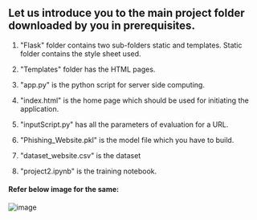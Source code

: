 ## Let us introduce you to the main project folder downloaded by you in prerequisites.


1. "Flask" folder contains two sub-folders static and templates. Static folder contains the style sheet used.


2. "Templates"  folder has the HTML pages.


3. "app.py"  is the python script for server side computing.


4. "index.html"  is the home page which should be used for initiating the application.


5. "inputScript.py"  has all the parameters of evaluation for a URL.


6. "Phishing_Website.pkl"  is the model file which you have to build.


7. "dataset_website.csv" is the dataset


8. "project2.ipynb"  is the training notebook.


#### Refer below image for the same:
![image](https://user-images.githubusercontent.com/79015800/197337722-ba8ca7bf-12c3-4179-b77e-0c60f0c6d9a1.png)

